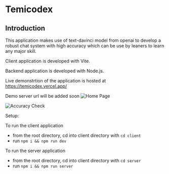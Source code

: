 # Temicodex

## Introduction

This application makes use of text-davinci model from openai to develop a robust chat system with high accuracy which can be use by leaners to learn any major skill.

Client application is developed with Vite.

Backend application is developed with Node.js.

Live demonstrtion of the application is hosted at
https://temicodex.vercel.app/

Demo server url will be added soon
![Home Page](https://user-images.githubusercontent.com/20041050/209759084-71f6a723-4062-41ee-88bf-e364339281d3.png)

![Accuracy Check](https://user-images.githubusercontent.com/20041050/209759120-ad076f88-57c6-4146-80cc-a8eb11891aed.png)

Setup:

To run the client application

- from the root directory, cd into client directory with `cd client`
- run `npm i && npm run dev`

To run the server application

- from the root directory, cd into client directory with `cd server`
- run `npm i && npm run server`
